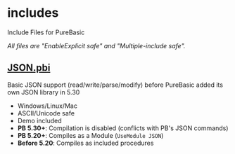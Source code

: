 # includes
Include Files for PureBasic

*All files are "EnableExplicit safe" and "Multiple-include safe".*

## [JSON.pbi](JSON.pbi)
Basic JSON support (read/write/parse/modify) before PureBasic added its own JSON library in 5.30
+ Windows/Linux/Mac
+ ASCII/Unicode safe
+ Demo included
+ **PB 5.30+**: Compilation is disabled (conflicts with PB's JSON commands)
+ **PB 5.20+**: Compiles as a Module (`UseModule JSON`)
+ **Before 5.20**: Compiles as included procedures
